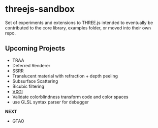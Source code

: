 # threejs-sandbox

Set of experiments and extensions to THREE.js intended to eventually be contributed to the core library, examples folder, or moved into their own repo.

## Upcoming Projects

- TRAA
- Deferred Renderer
- SSRR
- Translucent material with refraction + depth peeling
- Subsurface Scattering
- Bicubic filtering
- [VXGI](https://wickedengine.net/2017/08/30/voxel-based-global-illumination/)
- Validate colorblindness transform code and color spaces
- use GLSL syntax parser for debugger

**NEXT**
- GTAO


